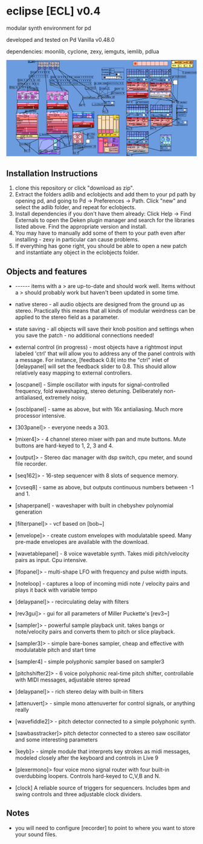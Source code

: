 # eclipse [ECL] v0.4
modular synth environment for pd   

developed and tested on Pd Vanilla v0.48.0  

dependencies: moonlib, cyclone, zexy, iemguts, iemlib, pdlua  

![ecl 0.4](ecl0r4screenshot.png)

## Installation Instructions

1. clone this repository or click "download as zip". 
2. Extract the folders adlib and eclobjects and add them to your pd path by opening pd, and going to Pd -> Preferences -> Path. Click "new" and select the adlib folder, and repeat for eclobjects.
3. Install dependencies if you don't have them already: Click Help -> Find Externals to open the Deken plugin manager and search for the libraries listed above. Find the appropriate version and install. 
4. You may have to manually add some of them to your path even after installing - zexy in particular can cause problems. 
5. If everything has gone right, you should be able to open a new patch and instantiate any object in the eclobjects folder. 

## Objects and features

* ------ items with a > are up-to-date and should work well. Items without a > should probably work but haven't been updated in some time.

* native stereo - all audio objects are designed from the ground up as stereo. Practically this means that all kinds of modular weirdness can be applied to the stereo field as a parameter.
* state saving  - all objects will save their knob position and settings when you save the patch - no additional connections needed!
* external control (in progress) - most objects have a rightmost input labeled 'ctrl' that will allow you to address any of the panel controls with a message. For instance, [feedback 0.8( into the "ctrl" inlet of [delaypanel] will set the feedback slider to 0.8. This should allow relatively easy mapping to external controllers. 
* [oscpanel] - Simple oscillator with inputs for signal-controlled frequency, fold waveshaping, stereo detuning. Deliberately non-antialiased, extremely noisy.
* [oscblpanel] - same as above, but with 16x antialiasing. Much more processor intensive. 
* [303panel]> - everyone needs a 303. 
* [mixer4]> - 4 channel stereo mixer with pan and mute buttons. Mute buttons are hard-keyed to 1, 2, 3 and 4.
* [output]> - Stereo dac manager with dsp switch, cpu meter, and sound file recorder.
* [seq162]> - 16-step sequencer with 8 slots of sequence memory.  
* [cvseq8] - same as above, but outputs continuous numbers between -1 and 1. 
* [shaperpanel] - waveshaper with built in chebyshev polynomial generation
* [filterpanel]> - vcf based on [bob~]
* [envelope]> - create custom envelopes with modulatable speed. Many pre-made envelopes are available with the download. 
* [wavetablepanel] - 8 voice wavetable synth. Takes midi pitch/velocity pairs as input. Cpu intensive. 
* [lfopanel]> - multi-shape LFO with frequency and pulse width inputs.  
* [noteloop] - captures a loop of incoming midi note / velocity pairs and plays it back with variable tempo
* [delaypanel]> - recirculating delay with filters
* [rev3gui]> - gui for all parameters of Miller Puckette's [rev3~]
* [sampler]> - powerful sample playback unit. takes bangs or note/velocity pairs and converts them to pitch or slice playback. 
* [sampler3]> - simple bare-bones sampler, cheap and effective with modulatable pitch and start time
* [sampler4] - simple polyphonic sampler based on sampler3
* [pitchshifter2]> - 6 voice polyphonic real-time pitch shifter, controllable with MIDI messages, adjustable stereo spread
* [delaypanel]> - rich stereo delay with built-in filters
* [attenuvert]> - simple mono attenuverter for control signals, or anything really
* [wavefiddle2]> - pitch detector connected to a simple polyphonic synth. 
* [sawbasstracker]> pitch detector connected to a stereo saw oscillator and some interesting parameters
* [keyb]> - simple module that interprets key strokes as midi messages, modeled closely after the keyboard and controls in Live 9
* [plexermono]> four voice mono signal router with four built-in overdubbing loopers. Controls hard-keyed to C,V,B and N. 
* [clock] A reliable source of triggers for sequencers. Includes bpm and swing controls and three adjustable clock dividers.


## Notes

* you will need to configure [recorder] to point to where you want to store your sound files.

